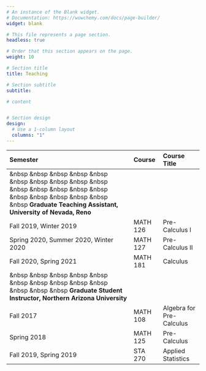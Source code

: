 ```yaml
---
# An instance of the Blank widget.
# Documentation: https://wowchemy.com/docs/page-builder/
widget: blank

# This file represents a page section.
headless: true

# Order that this section appears on the page.
weight: 10

# Section title
title: Teaching

# Section subtitle
subtitle:

# content


# Section design
design:
  # Use a 1-column layout
  columns: "1" 
---
```



Semester |  Course | Course Title
:--- |  :--- | :--- 
 |  &nbsp &nbsp &nbsp  &nbsp &nbsp &nbsp &nbsp &nbsp &nbsp  &nbsp &nbsp &nbsp &nbsp &nbsp &nbsp  &nbsp &nbsp &nbsp &nbsp &nbsp &nbsp **Graduate Teaching Assistant, University of Nevada, Reno**  |  
Fall 2019, Winter 2019 |  MATH 126  | Pre-Calculus I
Spring 2020, Summer 2020, Winter 2020 |  MATH 127  | Pre-Calculus II
Fall 2020, Spring 2021   |  MATH 181  | Calculus
 |   &nbsp &nbsp &nbsp  &nbsp &nbsp &nbsp &nbsp &nbsp &nbsp  &nbsp &nbsp &nbsp &nbsp **Graduate Student Instructor, Northern Arizona University** |
Fall 2017 |  MATH 108  | Algebra for Pre-Calculus
Spring 2018 |  MATH 125  | Pre-Calculus
Fall 2019, Spring 2019 |  STA 270  | Applied Statistics
 
